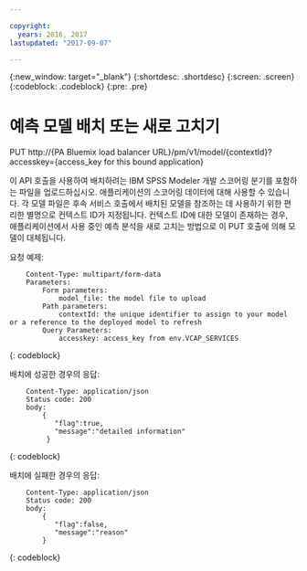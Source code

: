 ```yaml
---

copyright:
  years: 2016, 2017
lastupdated: "2017-09-07"

---
```


{:new_window: target="_blank"}
{:shortdesc: .shortdesc}
{:screen: .screen}
{:codeblock: .codeblock}
{:pre: .pre}

# 예측 모델 배치 또는 새로 고치기


PUT http://{PA Bluemix load balancer
URL}/pm/v1/model/{contextId}?accesskey={access_key for this bound application}

이 API 호출을 사용하여 배치하려는 IBM SPSS Modeler 개발 스코어링 분기를 포함하는
파일을 업로드하십시오. 애플리케이션의 스코어링 데이터에 대해 사용할 수 있습니다. 각 모델 파일은
후속 서비스 호출에서 배치된 모델을 참조하는 데 사용하기 위한 편리한 별명으로 컨텍스트 ID가
지정됩니다. 컨텍스트 ID에 대한 모델이 존재하는 경우, 애플리케이션에서 사용 중인
예측 분석을 새로 고치는 방법으로 이 PUT 호출에 의해 모델이 대체됩니다.


요청 예제: 

```
    Content-Type: multipart/form-data
    Parameters:
        Form parameters:
            model_file: the model file to upload
        Path parameters:
            contextId: the unique identifier to assign to your model or a reference to the deployed model to refresh
        Query Parameters:
            accesskey: access_key from env.VCAP_SERVICES
```
{: codeblock}

배치에 성공한 경우의 응답:

```
    Content-Type: application/json
    Status code: 200
    body:
        {
           "flag":true,
           "message":"detailed information"
         }
```
{: codeblock}

배치에 실패한 경우의 응답:

```
    Content-Type: application/json
    Status code: 200
    body:
        {
           "flag":false,
           "message":"reason"
        }
```
{: codeblock}
